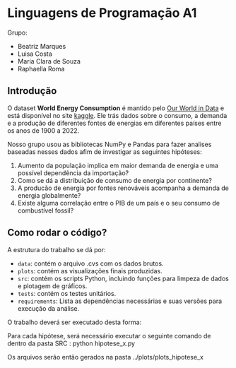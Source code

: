 # Linguagens de Programação A1

Grupo:
- Beatriz Marques
- Luisa Costa
- Maria Clara de Souza
- Raphaella Roma

## Introdução
O dataset **World Energy Consumption** é mantido pelo [Our World in Data](https://ourworldindata.org/) e está disponível no site [kaggle](https://www.kaggle.com/datasets/pralabhpoudel/world-energy-consumption). Ele trás dados sobre o consumo, a demanda e a produção de diferentes fontes de energias em diferentes países entre os anos de 1900 a 2022.

Nosso grupo usou as bibliotecas NumPy e Pandas para fazer analises baseadas nesses dados afim de investigar as seguintes hipóteses:

1. Aumento da população implica em maior demanda de energia e uma possível dependência da importação?
2. Como se dá a distribuição de consumo de energia por continente?
3. A producão de energia por fontes renováveis acompanha a demanda de energia globalmente?
4. Existe alguma correlação entre o PIB de um país e o seu consumo de combustível fossil?

## Como rodar o código? 
A estrutura do trabalho se dá por:

* `data`: contém o arquivo .cvs com os dados brutos.
* `plots`: contém as visualizações finais produzidas.
* `src`: contém os scripts Python, incluindo funções para limpeza de dados e plotagem de gráficos.
* `tests`: contém os testes unitários.
* `requirements`: Lista as dependências necessárias e suas versões para execução da análise.

O trabalho deverá ser executado desta forma:

  Para cada hipótese, será necessário executar o seguinte comando de dentro da pasta SRC :  python hipotese_x.py
  
  Os arquivos serão então gerados na pasta ../plots/plots_hipotese_x
  



